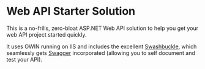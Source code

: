 # Web API Starter Solution #

This is a no-frills, zero-bloat ASP.NET Web API solution to help you get your web API project started quickly.

It uses OWIN running on IIS and includes the excellent [Swashbuckle](https://github.com/domaindrivendev/Swashbuckle), which seamlessly gets [Swagger](http://swagger.io) incorporated (allowing you to self document and test your API). 